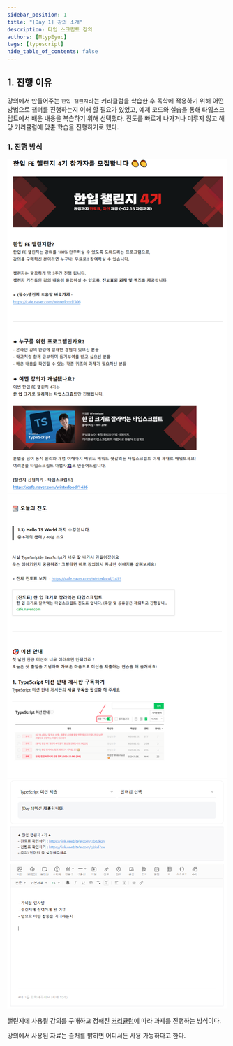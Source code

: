 ```yaml
---
sidebar_position: 1
title: "[Day 1] 강의 소개"
description: 타입 스크립트 강의
authors: [MtypEyuc]
tags: [typescript]
hide_table_of_contents: false
---
```


## 1. 진행 이유
강의에서 만들어주는 `한입 챌린지`라는 커리큘럼을 학습한 후 독학에 적용하기 위해 어떤 방법으로 챕터를 진행하는지 이해 할 필요가 있었고, 예제 코드와 실습을 통해 타입스크립트에서 배운 내용을 복습하기 위해 선택했다. 
진도를 빠르게 나가거나 미루지 않고 해당 커리큘럼에 맞춘 학습을 진행하기로 했다.

### 1. 진행 방식
![](../../../static/img/한%20입%20크기로%20잘라먹는%20타입스크립트/01/01.webp)
![](../../../static/img/한%20입%20크기로%20잘라먹는%20타입스크립트/01/02.webp)
![](../../../static/img/한%20입%20크기로%20잘라먹는%20타입스크립트/01/03.webp)

챌린지에 사용될 강의를 구매하고 정해진 [커리큘럼](https://cafe.naver.com/winterlood/1435)에 따라 과제를 진행하는 방식이다.

강의에서 사용된 자료는 출처를 밝히면 어디서든 사용 가능하다고 한다.
